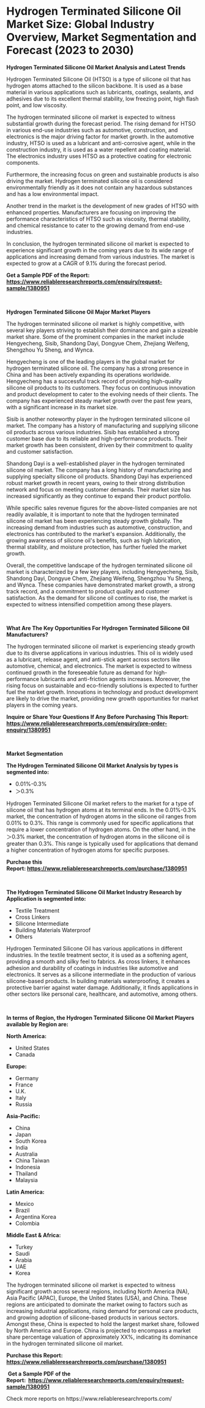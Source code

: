 <p><h1>Hydrogen Terminated Silicone Oil Market Size: Global Industry Overview, Market Segmentation and Forecast (2023 to 2030)</h1></p><p><strong>Hydrogen Terminated Silicone Oil Market Analysis and Latest Trends</strong></p>
<p><p>Hydrogen Terminated Silicone Oil (HTSO) is a type of silicone oil that has hydrogen atoms attached to the silicon backbone. It is used as a base material in various applications such as lubricants, coatings, sealants, and adhesives due to its excellent thermal stability, low freezing point, high flash point, and low viscosity.</p><p>The hydrogen terminated silicone oil market is expected to witness substantial growth during the forecast period. The rising demand for HTSO in various end-use industries such as automotive, construction, and electronics is the major driving factor for market growth. In the automotive industry, HTSO is used as a lubricant and anti-corrosive agent, while in the construction industry, it is used as a water repellent and coating material. The electronics industry uses HTSO as a protective coating for electronic components.</p><p>Furthermore, the increasing focus on green and sustainable products is also driving the market. Hydrogen terminated silicone oil is considered environmentally friendly as it does not contain any hazardous substances and has a low environmental impact.</p><p>Another trend in the market is the development of new grades of HTSO with enhanced properties. Manufacturers are focusing on improving the performance characteristics of HTSO such as viscosity, thermal stability, and chemical resistance to cater to the growing demand from end-use industries.</p><p>In conclusion, the hydrogen terminated silicone oil market is expected to experience significant growth in the coming years due to its wide range of applications and increasing demand from various industries. The market is expected to grow at a CAGR of 9.1% during the forecast period.</p></p>
<p><strong>Get a Sample PDF of the Report:&nbsp; <a href="https://www.reliableresearchreports.com/enquiry/request-sample/1380951">https://www.reliableresearchreports.com/enquiry/request-sample/1380951</a></strong></p>
<p>&nbsp;</p>
<p><strong>Hydrogen Terminated Silicone Oil Major Market Players</strong></p>
<p><p>The hydrogen terminated silicone oil market is highly competitive, with several key players striving to establish their dominance and gain a sizeable market share. Some of the prominent companies in the market include Hengyecheng, Sisib, Shandong Dayi, Dongyue Chem, Zhejiang Weifeng, Shengzhou Yu Sheng, and Wynca.</p><p>Hengyecheng is one of the leading players in the global market for hydrogen terminated silicone oil. The company has a strong presence in China and has been actively expanding its operations worldwide. Hengyecheng has a successful track record of providing high-quality silicone oil products to its customers. They focus on continuous innovation and product development to cater to the evolving needs of their clients. The company has experienced steady market growth over the past few years, with a significant increase in its market size.</p><p>Sisib is another noteworthy player in the hydrogen terminated silicone oil market. The company has a history of manufacturing and supplying silicone oil products across various industries. Sisib has established a strong customer base due to its reliable and high-performance products. Their market growth has been consistent, driven by their commitment to quality and customer satisfaction.</p><p>Shandong Dayi is a well-established player in the hydrogen terminated silicone oil market. The company has a long history of manufacturing and supplying specialty silicone oil products. Shandong Dayi has experienced robust market growth in recent years, owing to their strong distribution network and focus on meeting customer demands. Their market size has increased significantly as they continue to expand their product portfolio.</p><p>While specific sales revenue figures for the above-listed companies are not readily available, it is important to note that the hydrogen terminated silicone oil market has been experiencing steady growth globally. The increasing demand from industries such as automotive, construction, and electronics has contributed to the market's expansion. Additionally, the growing awareness of silicone oil's benefits, such as high lubrication, thermal stability, and moisture protection, has further fueled the market growth.</p><p>Overall, the competitive landscape of the hydrogen terminated silicone oil market is characterized by a few key players, including Hengyecheng, Sisib, Shandong Dayi, Dongyue Chem, Zhejiang Weifeng, Shengzhou Yu Sheng, and Wynca. These companies have demonstrated market growth, a strong track record, and a commitment to product quality and customer satisfaction. As the demand for silicone oil continues to rise, the market is expected to witness intensified competition among these players.</p></p>
<p>&nbsp;</p>
<p><strong>What Are The Key Opportunities For Hydrogen Terminated Silicone Oil Manufacturers?</strong></p>
<p><p>The hydrogen terminated silicone oil market is experiencing steady growth due to its diverse applications in various industries. This oil is widely used as a lubricant, release agent, and anti-stick agent across sectors like automotive, chemical, and electronics. The market is expected to witness continued growth in the foreseeable future as demand for high-performance lubricants and anti-friction agents increases. Moreover, the rising focus on sustainable and eco-friendly solutions is expected to further fuel the market growth. Innovations in technology and product development are likely to drive the market, providing new growth opportunities for market players in the coming years.</p></p>
<p><strong>Inquire or Share Your Questions If Any Before Purchasing This Report: <a href="https://www.reliableresearchreports.com/enquiry/pre-order-enquiry/1380951">https://www.reliableresearchreports.com/enquiry/pre-order-enquiry/1380951</a></strong></p>
<p>&nbsp;</p>
<p><strong>Market Segmentation</strong></p>
<p><strong>The Hydrogen Terminated Silicone Oil Market Analysis by types is segmented into:</strong></p>
<p><ul><li>0.01%-0.3%</li><li>＞0.3%</li></ul></p>
<p><p>Hydrogen Terminated Silicone Oil market refers to the market for a type of silicone oil that has hydrogen atoms at its terminal ends. In the 0.01%-0.3% market, the concentration of hydrogen atoms in the silicone oil ranges from 0.01% to 0.3%. This range is commonly used for specific applications that require a lower concentration of hydrogen atoms. On the other hand, in the ＞0.3% market, the concentration of hydrogen atoms in the silicone oil is greater than 0.3%. This range is typically used for applications that demand a higher concentration of hydrogen atoms for specific purposes.</p></p>
<p><strong>Purchase this Report:&nbsp;<a href="https://www.reliableresearchreports.com/purchase/1380951">https://www.reliableresearchreports.com/purchase/1380951</a></strong></p>
<p>&nbsp;</p>
<p><strong>The Hydrogen Terminated Silicone Oil Market Industry Research by Application is segmented into:</strong></p>
<p><ul><li>Textile Treatment</li><li>Cross Linkers</li><li>Silicone Intermediate</li><li>Building Materials Waterproof</li><li>Others</li></ul></p>
<p><p>Hydrogen Terminated Silicone Oil has various applications in different industries. In the textile treatment sector, it is used as a softening agent, providing a smooth and silky feel to fabrics. As cross linkers, it enhances adhesion and durability of coatings in industries like automotive and electronics. It serves as a silicone intermediate in the production of various silicone-based products. In building materials waterproofing, it creates a protective barrier against water damage. Additionally, it finds applications in other sectors like personal care, healthcare, and automotive, among others.</p></p>
<p>&nbsp;</p>
<p><strong>In terms of Region, the Hydrogen Terminated Silicone Oil Market Players available by Region are:</strong></p>
<p>
    <p> <strong> North America: </strong>
        <ul>
            <li>United States</li>
            <li>Canada</li>
        </ul>
        </p> 
    <p> <strong> Europe: </strong>
        <ul>
            <li>Germany</li>
            <li>France</li>
            <li>U.K.</li>
            <li>Italy</li>
            <li>Russia</li>
        </ul>
        </p> 
    <p> <strong> Asia-Pacific: </strong>
        <ul>
            <li>China</li>
            <li>Japan</li>
            <li>South Korea</li>
            <li>India</li>
            <li>Australia</li>
            <li>China Taiwan</li>
            <li>Indonesia</li>
            <li>Thailand</li>
            <li>Malaysia</li>
        </ul>
        </p> 
    <p> <strong> Latin America: </strong>
        <ul>
            <li>Mexico</li>
            <li>Brazil</li>
            <li>Argentina Korea</li>
            <li>Colombia</li>
        </ul>
        </p> 
    <p> <strong> Middle East & Africa: </strong>
        <ul>
            <li>Turkey</li>
            <li>Saudi</li>
            <li>Arabia</li>
            <li>UAE</li>
            <li>Korea</li>
        </ul>
    </p>
    </p>
<p><p>The hydrogen terminated silicone oil market is expected to witness significant growth across several regions, including North America (NA), Asia Pacific (APAC), Europe, the United States (USA), and China. These regions are anticipated to dominate the market owing to factors such as increasing industrial applications, rising demand for personal care products, and growing adoption of silicone-based products in various sectors. Amongst these, China is expected to hold the largest market share, followed by North America and Europe. China is projected to encompass a market share percentage valuation of approximately XX%, indicating its dominance in the hydrogen terminated silicone oil market.</p></p>
<p><strong>Purchase this Report: <a href="https://www.reliableresearchreports.com/purchase/1380951">https://www.reliableresearchreports.com/purchase/1380951</a></strong></p>
<p>&nbsp;<strong>Get a Sample PDF of the Report:&nbsp;&nbsp;<a href="https://www.reliableresearchreports.com/enquiry/request-sample/1380951">https://www.reliableresearchreports.com/enquiry/request-sample/1380951</a></strong></p>
<p><strong></strong></p>
<p>Check more reports on https://www.reliableresearchreports.com/</p>